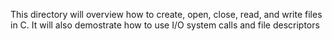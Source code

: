 This directory will overview how to create, open, close, read, and write files in C. It will also demostrate how to use I/O system calls and file descriptors
